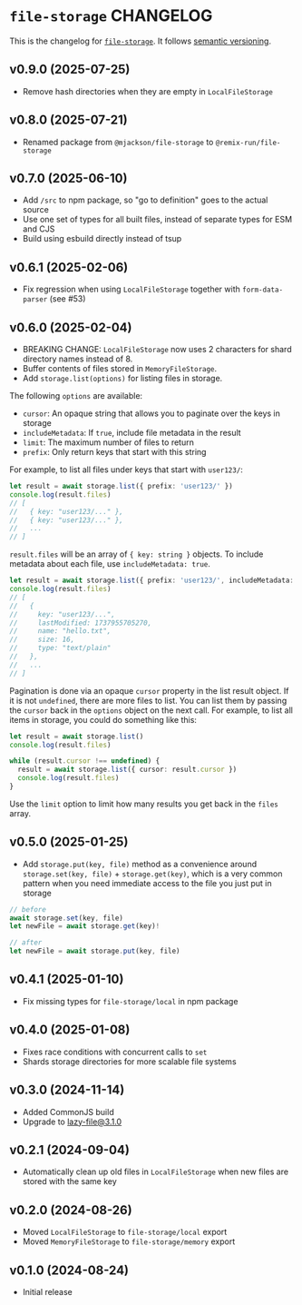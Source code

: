 # `file-storage` CHANGELOG

This is the changelog for [`file-storage`](https://github.com/remix-run/remix/tree/v3/packages/file-storage). It follows [semantic versioning](https://semver.org/).

## v0.9.0 (2025-07-25)

- Remove hash directories when they are empty in `LocalFileStorage`

## v0.8.0 (2025-07-21)

- Renamed package from `@mjackson/file-storage` to `@remix-run/file-storage`

## v0.7.0 (2025-06-10)

- Add `/src` to npm package, so "go to definition" goes to the actual source
- Use one set of types for all built files, instead of separate types for ESM and CJS
- Build using esbuild directly instead of tsup

## v0.6.1 (2025-02-06)

- Fix regression when using `LocalFileStorage` together with `form-data-parser` (see #53)

## v0.6.0 (2025-02-04)

- BREAKING CHANGE: `LocalFileStorage` now uses 2 characters for shard directory names instead of 8.
- Buffer contents of files stored in `MemoryFileStorage`.
- Add `storage.list(options)` for listing files in storage.

The following `options` are available:

- `cursor`: An opaque string that allows you to paginate over the keys in storage
- `includeMetadata`: If `true`, include file metadata in the result
- `limit`: The maximum number of files to return
- `prefix`: Only return keys that start with this string

For example, to list all files under keys that start with `user123/`:

```ts
let result = await storage.list({ prefix: 'user123/' })
console.log(result.files)
// [
//   { key: "user123/..." },
//   { key: "user123/..." },
//   ...
// ]
```

`result.files` will be an array of `{ key: string }` objects. To include metadata about each file, use `includeMetadata: true`.

```ts
let result = await storage.list({ prefix: 'user123/', includeMetadata: true })
console.log(result.files)
// [
//   {
//     key: "user123/...",
//     lastModified: 1737955705270,
//     name: "hello.txt",
//     size: 16,
//     type: "text/plain"
//   },
//   ...
// ]
```

Pagination is done via an opaque `cursor` property in the list result object. If it is not `undefined`, there are more files to list. You can list them by passing the `cursor` back in the `options` object on the next call. For example, to list all items in storage, you could do something like this:

```ts
let result = await storage.list()
console.log(result.files)

while (result.cursor !== undefined) {
  result = await storage.list({ cursor: result.cursor })
  console.log(result.files)
}
```

Use the `limit` option to limit how many results you get back in the `files` array.

## v0.5.0 (2025-01-25)

- Add `storage.put(key, file)` method as a convenience around `storage.set(key, file)` + `storage.get(key)`, which is a very common pattern when you need immediate access to the file you just put in storage

```ts
// before
await storage.set(key, file)
let newFile = await storage.get(key)!

// after
let newFile = await storage.put(key, file)
```

## v0.4.1 (2025-01-10)

- Fix missing types for `file-storage/local` in npm package

## v0.4.0 (2025-01-08)

- Fixes race conditions with concurrent calls to `set`
- Shards storage directories for more scalable file systems

## v0.3.0 (2024-11-14)

- Added CommonJS build
- Upgrade to lazy-file@3.1.0

## v0.2.1 (2024-09-04)

- Automatically clean up old files in `LocalFileStorage` when new files are stored with the same key

## v0.2.0 (2024-08-26)

- Moved `LocalFileStorage` to `file-storage/local` export
- Moved `MemoryFileStorage` to `file-storage/memory` export

## v0.1.0 (2024-08-24)

- Initial release
